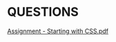 # QUESTIONS

[Assignment -  Starting with CSS.pdf](https://github.com/arpita2105/PW_ASSIGNMENT-6/files/12774015/Assignment.-.Starting.with.CSS.pdf)
